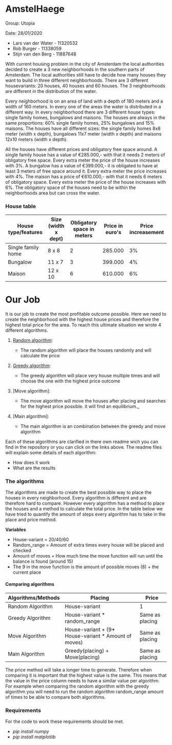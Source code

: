 # AmstelHaege
Group: Utopia

Date: 28/01/2020


* Lars van der Water  - 11320532
* Rob Burger          - 11338059 
* Stijn van den Berg  - 11887648

With current housing problem in the city of Amsterdam the local authorities decided to create a 3 new neighborhoods in the southern parts of Amsterdam. The local authorities still have to decide how many houses they want to build in three different neighborhoods. There are 3 different housevariants: 20 houses, 40 houses and 60 houses. The 3 neighborhoods are different in the distribution of the water. 

Every neighborhood is on an area of land with a depth of 180 meters and a width of 160 meters. In every one of the areas the water is distributed in a different way. In every neighborhood there are 3 different house types: single family homes, bungalows and maisons. The houses are always in the same proportions: 60% single family homes, 25% bungalows and 15% maisons. The houses have all different sizes: the single family homes 8x8 meter (width x depth),  bungalows 11x7 meter (width x depth) and maisons 12x10 meters (width x depth). 

All the houses have different prices and obligatory free space around. A single family house has a value of €285.000,- with that it needs 2 meters of obligatory free space. Every extra meter the price of the house increases with 3%. A bungalow has a value of €399.000,- it is obligated to have at least 3 meters of free space around it. Every extra meter the price increases with 4%. The maison has a price of €610.000,- with that it needs 6 meters of obligatory space. Every extra meter the price of the house increases with 6%. The obligatory space of the houses need to be within the neighborhoods area but can cross the water. 

### House table
| House type/features 	| Size (width x dept) 	| Obligatory space in meters 	| Price in euro's 	| Price increasement 	|
|---------------------	|---------------------	|----------------------------	|-----------------	|--------------------	|
| Single family home  	| 8 x 8               	| 2                          	| 285.000         	| 3%                 	|
| Bungalow            	| 11 x 7              	| 3                          	| 399.000         	| 4%                 	|
| Maison              	| 12 x 10             	| 6                          	| 610.000         	| 6%                 	|


# Our Job
It is our job to create the most profitable outcome possible. Here we need to create the neighborhood with the highest house prices and therefore the highest total price for the area. To reach this ultimate situation we wrote 4 different algorithms.

1. [Random algorithm](https://github.com/Stijnantoine99/readme/blob/master/random.md):

   * The random algorithm will place the houses randomly and will calculate the price

2. [Greedy algorithm](https://github.com/Stijnantoine99/readme/blob/master/greedy.md):

   * The greedy algorithm will place very house multiple times and will choose the one with the highest price outcome

3. [Move algorithm]:

   * The move algorithm will move the houses after placing and searches for the highest price possible. it will find an equilibrium._

4. [Main algorithm]:
 
   * The main algorithm is an combination between the greedy and move algorithm
 

Each of these algorithms are clarified in there own readme wich you can find in the repository or you can click on the links above. The readme files will explain some details of each algorithm:

* How does it work
* What are the results

### The algorithms

The algorithms are made to create the best possible way to place the houses in every neighborhood. Every algorithm is different and are therefore hard to compare. However every algorithm has a method to place the houses and a method to calculate the total price. In the table below we have tried to quantify the amount of steps every algorithm has to take in the place and price method.

__Variables__
* House-variant = 20/40/60
* Random_range = Amount of extra times every house will be placed and checked
* Amount of moves = How much time the move function will run until the balance is found (around 15)
* The 9 in the move function is the amount of possible moves (8) + the current place

#### Comparing algorithms
| Algorithms/Methods 	| Placing                                               	| Price           	|
|--------------------	|-------------------------------------------------------	|-----------------	|
| Random Algorithm   	| House-variant                                         	| 1               	|
| Greedy Algorithm   	| House-variant * random_range                          	| Same as placing 	|
| Move Algorithm     	| House-variant + (9*  House-variant * Amount of moves) 	| Same as placing 	|
| Main Algorithm     	| Greedy(placing) + Move(placing)                       	| Same as placing 	|

The price method will take a longer time to generate. Therefore when comparing it is important that the highest value is the same. This means that the value in the price column needs to have a similar value per algorithm. For example when comparing the random algorithm with the greedy algorithm you will need to run the random algorithm random_range amount of times to be able to compare both algorithms. 

### Requirements
For the code to work these requirements should be met. 

* _pip install numpy_
* _pip install matplotlib_





